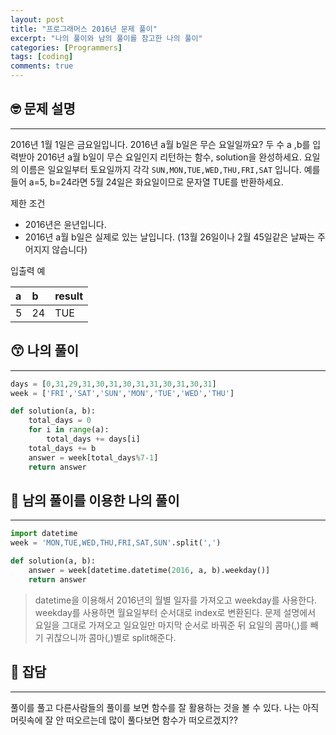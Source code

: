 ```yaml
---
layout: post
title: "프로그래머스 2016년 문제 풀이"
excerpt: "나의 풀이와 남의 풀이를 참고한 나의 풀이"
categories: [Programmers]
tags: [coding]
comments: true
---
```


## 🤓 문제 설명
---
2016년 1월 1일은 금요일입니다. 2016년 a월 b일은 무슨 요일일까요? 두 수 a ,b를 입력받아 2016년 a월 b일이 무슨 요일인지 리턴하는 함수, solution을 완성하세요. 요일의 이름은 일요일부터 토요일까지 각각 ```SUN,MON,TUE,WED,THU,FRI,SAT```
입니다. 예를 들어 a=5, b=24라면 5월 24일은 화요일이므로 문자열 TUE를 반환하세요.

제한 조건
- 2016년은 윤년입니다.
- 2016년 a월 b일은 실제로 있는 날입니다. (13월 26일이나 2월 45일같은 날짜는 주어지지 않습니다)

입출력 예

|  a   |   b  |result|
| :--- | :--- | :--- |
|  5   |   24 |  TUE |

## 😙 나의 풀이
---
```python
days = [0,31,29,31,30,31,30,31,31,30,31,30,31]
week = ['FRI','SAT','SUN','MON','TUE','WED','THU']

def solution(a, b):
    total_days = 0
    for i in range(a):
        total_days += days[i]
    total_days += b
    answer = week[total_days%7-1]
    return answer
```

## 🤩 남의 풀이를 이용한 나의 풀이
---
```python
import datetime
week = 'MON,TUE,WED,THU,FRI,SAT,SUN'.split(',')

def solution(a, b):
	answer = week[datetime.datetime(2016, a, b).weekday()]
    return answer
```
> datetime을 이용해서 2016년의 월별 일자를 가져오고 weekday를 사용한다. weekday를 사용하면 월요일부터 순서대로 index로 변환된다. 
문제 설명에서 요일을 그대로 가져오고 일요일만 마지막 순서로 바꿔준 뒤 요일의 콤마(,)를 빼기 귀찮으니까 콤마(,)별로 split해준다.

## 🤪 잡담
---
풀이를 풀고 다른사람들의 풀이를 보면 함수를 잘 활용하는 것을 볼 수 있다. 나는 아직 머릿속에 잘 안 떠오르는데 많이 풀다보면 함수가 떠오르겠지??